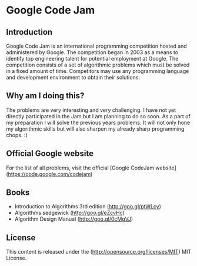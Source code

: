 Google Code Jam
===============

Introduction
------------
Google Code Jam is an international programming competition hosted and administered by Google. The competition began in 2003 as a means to identify top engineering talent for potential employment at Google. The competition consists of a set of algorithmic problems which must be solved in a fixed amount of time. Competitors may use any programming language and development environment to obtain their solutions.


Why am I doing this?
--------------------
The problems are very interesting and very challenging. I have not yet directly participated in the Jam but I am planning to do so soon. As a part of my preparation I will solve the previous years problems. It will not only hone my algorithmic skills but will also sharpen my already sharp programming chops. :)


Official Google website
-----------------------

For the list of all problems, visit the official [Google CodeJam website] (<https://code.google.com/codejam>)


Books
-----

* Introduction to Algorithms 3rd edition (<http://goo.gl/ptWLcy>)
* Algorithms sedgewick (<http://goo.gl/eZcvHc>)
* Algorithm Design Manual (<http://goo.gl/0cMgVJ>)


License
-------
This content is released under the (http://opensource.org/licenses/MIT) MIT License.
